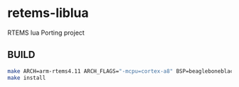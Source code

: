 retems-liblua
=================
RTEMS lua Porting project

BUILD
------------
```bash
make ARCH=arm-rtems4.11 ARCH_FLAGS="-mcpu=cortex-a8" BSP=beagleboneblack BSP_BASE=$(HOME)/rtems/bsps
make install
```

